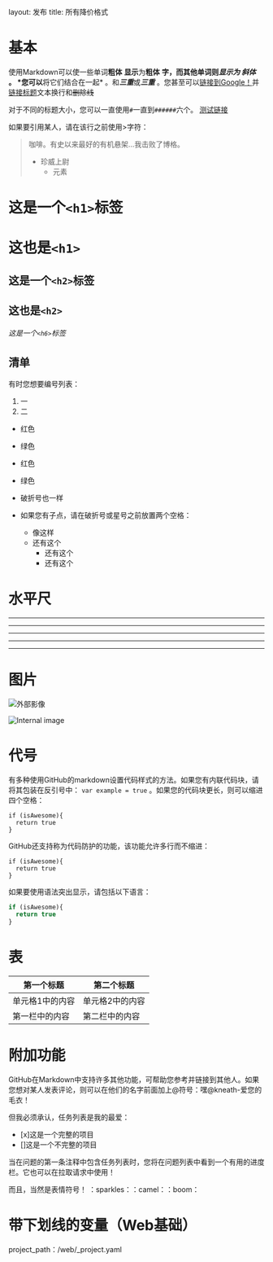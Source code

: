 layout: 发布
title: 所有降价格式

# 基本

使用Markdown可以使一些单词**粗体** **显示**为**粗体** **字，**而其他单词则*显示为* *斜体* 。 *您**可以**将它们结合在一起* 。和***三重***或***三重*** 。您甚至可以[链接到Google！](http://google.com)并[链接标题](http://google.com "标题")文本换行和~~删除线~~

对于不同的标题大小，您可以一直使用`#`一直到`######`六个。 <a href="http://google.com" target="_blank">测试链接</a>

如果要引用某人，请在该行之前使用>字符：

> 咖啡。有史以来最好的有机悬架...我击败了博格。
> - 珍威上尉
>     - 元素

# 这是一个`<h1>`标签

# 这也是`<h1>`

## 这是一个`<h2>`标签

## 这也是`<h2>`

###### 这是一个`<h6>`标签

## 清单

有时您想要编号列表：

1. 一
2. 二

- 红色
- 绿色

- 红色
- 绿色

- 破折号也一样
- 如果您有子点，请在破折号或星号之前放置两个空格：
    - 像这样
    - 还有这个
        - 还有这个
        - 还有这个

# 水平尺

---

---

---

---

---

# 图片

![外部影像](https://octodex.github.com/images/yaktocat.png)

![Internal image](/img/screwdriver.png "可选标题")

# 代号

有多种使用GitHub的markdown设置代码样式的方法。如果您有内联代码块，请将其包装在反引号中： `var example = true` 。如果您的代码块更长，则可以缩进四个空格：

```
if (isAwesome){
  return true
}
```

GitHub还支持称为代码防护的功能，该功能允许多行而不缩进：

```
if (isAwesome){
  return true
}
```

如果要使用语法突出显示，请包括以下语言：

```javascript
if (isAwesome){
  return true
}
```

# 表

第一个标题 | 第二个标题
--- | ---
单元格1中的内容 | 单元格2中的内容
第一栏中的内容 | 第二栏中的内容

# 附加功能

GitHub在Markdown中支持许多其他功能，可帮助您参考并链接到其他人。如果您想对某人发表评论，则可以在他们的名字前面加上@符号：嘿@kneath-爱您的毛衣！

但我必须承认，任务列表是我的最爱：

- [x]这是一个完整的项目
- []这是一个不完整的项目

当在问题的第一条注释中包含任务列表时，您将在问题列表中看到一个有用的进度栏。它也可以在拉取请求中使用！

而且，当然是表情符号！ ：sparkles：：camel：：boom：

# 带下划线的变量（Web基础）

project_path：/web/_project.yaml
